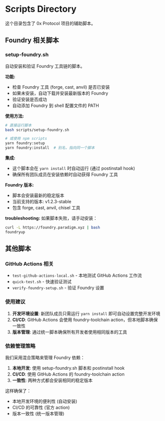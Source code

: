 # Scripts Directory

这个目录包含了 0x Protocol 项目的辅助脚本。

## Foundry 相关脚本

### setup-foundry.sh

自动安装和验证 Foundry 工具链的脚本。

**功能:**
- 检查 Foundry 工具 (forge, cast, anvil) 是否已安装
- 如果未安装，自动下载并安装最新版本的 Foundry
- 验证安装是否成功
- 自动添加 Foundry 到 shell 配置文件的 PATH

**使用方法:**
```bash
# 直接运行脚本
bash scripts/setup-foundry.sh

# 或使用 npm scripts
yarn foundry:setup
yarn foundry:install  # 别名，指向同一个脚本
```

**集成:**
- 这个脚本会在 `yarn install` 时自动运行 (通过 postinstall hook)
- 确保所有团队成员在安装依赖时自动获得 Foundry 工具

**Foundry 版本:**
- 脚本会安装最新的稳定版本
- 当前支持的版本: v1.2.3-stable
- 包含 forge, cast, anvil, chisel 工具

**troubleshooting:**
如果脚本失败，请手动安装：
```bash
curl -L https://foundry.paradigm.xyz | bash
foundryup
```

## 其他脚本

### GitHub Actions 相关
- `test-github-actions-local.sh` - 本地测试 GitHub Actions 工作流
- `quick-test.sh` - 快速验证测试
- `verify-foundry-setup.sh` - 验证 Foundry 设置

### 使用建议

1. **开发环境设置**: 新团队成员只需运行 `yarn install` 即可自动设置完整开发环境
2. **CI/CD**: GitHub Actions 会使用 foundry-toolchain action，但本地脚本确保一致性
3. **版本管理**: 通过统一脚本确保所有开发者使用相同版本的工具

### 依赖管理策略

我们采用混合策略来管理 Foundry 依赖：

1. **本地开发**: 使用 setup-foundry.sh 脚本和 postinstall hook
2. **CI/CD**: 使用 GitHub Actions 的 foundry-toolchain action
3. **一致性**: 两种方式都会安装相同的稳定版本

这样确保了：
- 本地开发环境的便利性 (自动安装)
- CI/CD 的可靠性 (官方 action)
- 版本一致性 (统一版本管理) 

